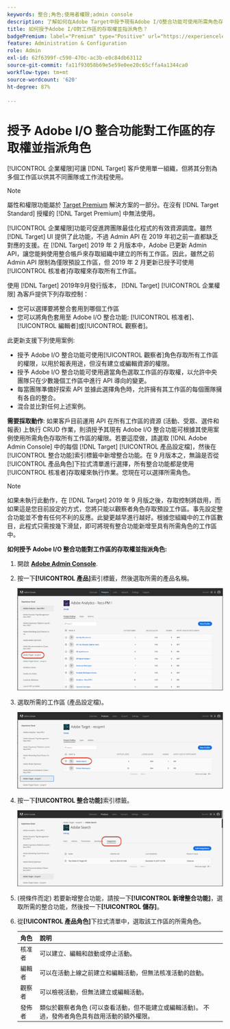 ```yaml
---
keywords: 整合;角色;使用者權限;admin console
description: 了解如何在Adobe Target中授予現有Adobe I/O整合功能可使用所需角色存取所有工作區的權限。
title: 如何授予Adobe I/O對工作區的存取權並指派角色？
badgePremium: label="Premium" type="Positive" url="https://experienceleague.adobe.com/docs/target/using/introduction/intro.html?lang=en#premium newtab=true" tooltip="See what's included in Target Premium."
feature: Administration & Configuration
role: Admin
exl-id: 62f6399f-c590-470c-ac3b-e0c84db63112
source-git-commit: fa11f93058b69e5e59e0ee20c65cffa4a1344ca0
workflow-type: tm+mt
source-wordcount: '620'
ht-degree: 87%

---
```


# 授予 Adobe I/O 整合功能對工作區的存取權並指派角色

[!UICONTROL 企業權限]可讓 [!DNL Target] 客戶使用單一組織，但將其分割為多個工作區以供其不同團隊或工作流程使用。

>[!NOTE]
>
>屬性和權限功能屬於 [Target Premium](/help/main/c-intro/intro.md#premium) 解決方案的一部分。在沒有 [!DNL Target Standard] 授權的 [!DNL Target Premium] 中無法使用。

[!UICONTROL 企業權限]功能可促進跨團隊最佳化程式的有效資源調度。雖然 [!DNL Target] UI 提供了此功能，不過 Admin API 在 2019 年初之前一直都缺乏對應的支援。在 [!DNL Target] 2019 年 2 月版本中，Adobe 已更新 Admin API，讓您能夠使用整合帳戶來存取組織中建立的所有工作區。因此，雖然之前 Admin API 限制為僅限預設工作區，但 2019 年 2 月更新已授予可使用[!UICONTROL 核准者]存取權來存取所有工作區。

使用 [!DNL Target] 2019年9月發行版本， [!DNL Target] [!UICONTROL 企業權限] 為客戶提供下列存取控制：

* 您可以選擇要將整合套用到哪個工作區
* 您可以將角色套用至 Adobe I/O 整合功能: [!UICONTROL 核准者]、[!UICONTROL 編輯者]或[!UICONTROL 觀察者]。

此更新支援下列使用案例:

* 授予 Adobe I/O 整合功能可使用[!UICONTROL 觀察者]角色存取所有工作區的權限，以用於報表用途，但沒有建立或編輯資源的權限。
* 授予 Adobe I/O 整合功能可使用適當角色選取工作區的存取權，以允許中央團隊只在少數幾個工作區中進行 API 導向的變更。
* 每當團隊準備好探索 API 並據此選擇角色時，允許擁有其工作區的每個團隊擁有各自的整合。
* 混合並比對任何上述案例。

**需要採取動作**: 如果客戶目前運用 API 在所有工作區的資源 (活動、受眾、選件和報表) 上執行 CRUD 作業，則須授予其現有 Adobe I/O 整合功能可根據其使用案例使用所需角色存取所有工作區的權限。若要這麼做，請選取 [!DNL Adobe Admin Console] 中的每個 [!DNL Target] [!UICONTROL 產品設定檔]，然後在[!UICONTROL 整合功能]索引標籤中新增整合功能。在 9 月版本之，無論是否從[!UICONTROL 產品角色]下拉式清單進行選擇，所有整合功能都是使用[!UICONTROL 核准者]存取權來執行作業。您現在可以選擇所需角色。

>[!NOTE]
>
>如果未執行此動作，在 [!DNL Target] 2019 年 9 月版之後，存取控制將啟用，而如果這是您目前設定的方式，您將只能以觀察者角色存取預設工作區。事先設定整合功能並不會有任何不利的反應。此變更越早進行越好。根據您組織中的工作區數目，此程式只需按幾下滑鼠，即可將現有整合功能新增至具有所需角色的工作區中。

**如何授予 Adobe I/O 整合功能對工作區的存取權並指派角色:**

1. 開啟 **[Adobe Admin Console](https://adminconsole.adobe.com)**.

1. 按一下&#x200B;**[!UICONTROL 產品]**&#x200B;索引標籤，然後選取所需的產品名稱。

   ![在 Adobe Admin Console 中選擇產品](/help/main/administrating-target/c-user-management/property-channel/assets/io-choose-product.png)

1. 選取所需的工作區 (產品設定檔)。

   ![選取產品設定檔](/help/main/administrating-target/c-user-management/property-channel/assets/io-select-product-profile.png)

1. 按一下&#x200B;**[!UICONTROL 整合功能]**&#x200B;索引標籤。

   ![整合功能索引標籤](/help/main/administrating-target/c-user-management/property-channel/assets/integrations-tab.png)

1. (視條件而定) 若要新增整合功能，請按一下&#x200B;**[!UICONTROL 新增整合功能]**，選取所需的整合功能，然後按一下&#x200B;**[!UICONTROL 儲存]**。

1. 從&#x200B;**[!UICONTROL 產品角色]**&#x200B;下拉式清單中，選取該工作區的所需角色。

   | 角色 | 說明 |
   |--- |--- |
   | 核准者 | 可以建立、編輯和啟動或停止活動。 |
   | 編輯者 | 可以在活動上線之前建立和編輯活動，但無法核准活動的啟動。 |
   | 觀察者 | 可以檢視活動，但無法建立或編輯活動。 |
   | 發佈者 | 類似於觀察者角色 (可以查看活動，但不能建立或編輯活動)。 不過，發佈者角色具有啟用活動的額外權限。 |
